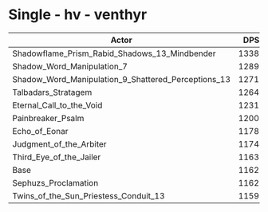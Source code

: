 # Single - hv - venthyr
| Actor | DPS | Increase |
|---|:---:|:---:|
|Shadowflame_Prism_Rabid_Shadows_13_Mindbender|13381|15.08%|
|Shadow_Word_Manipulation_7|12893|10.88%|
|Shadow_Word_Manipulation_9_Shattered_Perceptions_13|12711|9.31%|
|Talbadars_Stratagem|12646|8.75%|
|Eternal_Call_to_the_Void|12315|5.90%|
|Painbreaker_Psalm|12001|3.20%|
|Echo_of_Eonar|11786|1.36%|
|Judgment_of_the_Arbiter|11744|1.00%|
|Third_Eye_of_the_Jailer|11632|0.03%|
|Base|11628|0.00%|
|Sephuzs_Proclamation|11627|-0.01%|
|Twins_of_the_Sun_Priestess_Conduit_13|11599|-0.25%|
